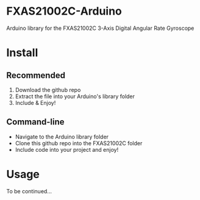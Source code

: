 FXAS21002C-Arduino
==================

Arduino library for the FXAS21002C 3-Axis Digital Angular Rate Gyroscope
# Install

## Recommended
1. Download the github repo
2. Extract the file into your Arduino's library folder
3. Include & Enjoy!

## Command-line
* Navigate to the Arduino library folder
* Clone this github repo into the FXAS21002C folder
* Include code into your project and enjoy!

# Usage
To be continued...
